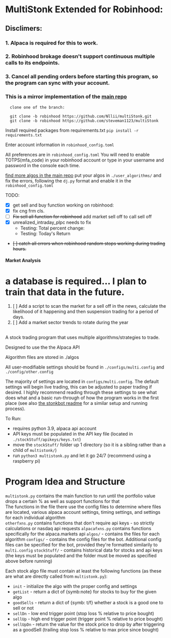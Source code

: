 # MultiStonk Extended for Robinhood:
## Disclimers: 
### 1. Alpaca is required for this to work. 
### 2. Robinhood brokage doesn't support continuous multiple calls to its endpoints.
### 3. Cancel all pending orders before starting this program, so the program can sync with your account. 


###  This is a mirror implementation of the [main repo](https://github.com/steveman1123/multiStonk)
      clone one of the branch: 

      git clone -b robinhood https://github.com/Nllii/multiStonk.git
      git clone -b robinhood https://github.com/steveman1123/multiStonk

Install required packages from requirements.txt ```pip install -r requirements.txt```

Enter account information in ```robinhood_config.toml``` 

All preferences are in ```robinhood_config.toml```
You will need to enable TOTPS(mfa_code) in your robinhood account or type in your username and password in the console each time.

[find more algos in the main repo](https://github.com/steveman1123/multiStonk/tree/main/algos) put your algos in ```./user_algorithms/``` 
and fix the errors, following the ```dj.py``` format and enable it in the ```robinhood_config.toml```

TODO: 
- [x] get sell and buy function working on robinhood:
- [x] fix cng frm cls.
- [ ] ~~Fix sell all function for robinhood~~ add market sell off to call sell off
- [x] unrealized_intraday_plpc needs to fix 
  - Testing: Total percent change:
  - Testing: Today's Return  
- ~~[ ] catch all errors when robinhood random stops working during trading hours.~~


#### Market Analysis
# a database is required... I plan to train that data in the future.
1. [ ] Add a script to scan the market for a sell off in the news, calculate the likelihood of it happening and then suspension trading for a period of days. 
2. [ ] Add a market sector trends to rotate during the year




##
A stock trading program that uses multiple algorithms/strategies to trade.

Designed to use the the Alpaca API

Algorithm files are stored in ./algos

All user-modifiable settings should be found in ```./configs/multi.config``` and ```./config/other.config```

The majority of settings are located in ```configs/multi.config```. The default settings will begin live trading, this can be adjusted to paper trading if desired. I highly recommend reading through these settings to see what does what and a basic run-through of how the program works in the first place (see also [the stonkbot readme](https://github.com/steveman1123/stonkBot/blob/master/README.md) for a similar setup and running process).  

To Run:

 - requires python 3.9, alpaca api account
 - API keys must be populated in the API key file (located in ```./stockStuff/apikeys/keys.txt```)
 - move the ```stockStuff/``` folder up 1 directory (so it is a sibling rather than a child of ```multistonk/```)
 - run ```python3 multistonk.py``` and let it go 24/7 (recommend using a raspberry pi)  
 


# Program Idea and Structure

```multistonk.py``` contains the main function to run until the portfolio value drops a certain % as well as support functions for that  
The functions in the file there use the config files to determine where files are located, various alpaca account settings, timing settings, and settings for each individual algorithm  
```otherfxns.py``` contains functions that don't require api keys - so strictly calculations or nasdaq api requests
```alpacafxns.py``` contains functions specifically for the alpaca.markets api
```algos/``` - contains the files for each algorithm
```configs/``` - contains the config files for the bot. Additional config files can be specified for the bot, provided they're formatted similarily to ```multi.config```
```stockStuff/``` - contains historical data for stocks and api keys (the keys must be populated and the folder must be moved as specified above before running)
  
  
Each stock algo file must contain at least the following functions (as these are what are directly called from ```multistonk.py```):  
 - ```init``` - initialize the algo with the proper config and settings
 - ```getList``` - return a dict of {symb:note} for stocks to buy for the given algo
 - ```goodSells``` - return a dict of {symb: t/f} whether a stock is a good one to sell or not
 - ```sellDn``` - low end trigger point (stop loss % relative to price bought)
 - ```sellUp``` - high end trigger point (trigger point % relative to price bought)
 - ```sellUpDn``` - return the value for the stock price to drop by after triggering as a goodSell (trailing stop loss % relative to max price since bought)



<!-- 
TODO: HIGH! LEVEL:
So when the getList function is called before market opens (during updateLists()), 
it could perform a check looking for the selloff,
and adjust the take-profits and stop-losses accordingly? -->


<!-- git update-index --no-assume-unchanged robinhood_config.toml -->
<!-- git commands -->
<!-- Trusting git will not push my auth to the public lol -->
<!-- git update-index --assume-unchanged robinhood_config.toml -->
<!-- git ls-files -v|grep '^h' -->
<!-- http://git-scm.com/docs/git-update-index -->







